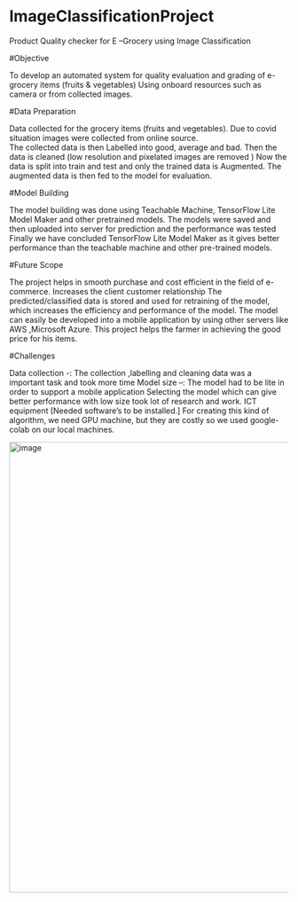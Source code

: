 # ImageClassificationProject
Product Quality checker for E –Grocery using Image Classification

#Objective

To develop an automated system for quality evaluation and grading of e-grocery items (fruits & vegetables) Using onboard resources such as camera or from collected images.

#Data Preparation

Data  collected for the grocery items (fruits and vegetables). Due to covid situation images were collected from online source.  
The collected data is then Labelled into good, average and bad.
Then the data is cleaned (low resolution and pixelated images are removed )
Now the data is split into train and test and only the trained data is Augmented.
The augmented data is then fed to the model for evaluation.

#Model Building

The model building was done using Teachable Machine, TensorFlow Lite Model Maker and other pretrained models.
The models were saved and then uploaded into server for prediction and the performance was tested 
Finally we have concluded TensorFlow Lite Model Maker as it gives better performance than the teachable machine and other pre-trained models.

#Future Scope

The project helps in smooth purchase and cost efficient in the field of e-commerce.
Increases the client customer relationship 
The predicted/classified data is stored and used for retraining of the model, which increases the efficiency and performance of the model.
The model can easily be developed into a mobile application by using other servers like AWS ,Microsoft Azure.
This project helps the farmer in achieving the good price for his items.

#Challenges

Data collection -: The collection ,labelling and cleaning data was a important task and took more time 
Model size –: The model had to be lite in order to support a mobile application
Selecting the model which can give better performance with low size took lot of research and work.
ICT equipment [Needed software’s to be installed.]
For creating this kind of algorithm, we need GPU machine, but they are costly so we used google-colab on our local machines.


<img width="813" alt="image" src="https://github.com/user-attachments/assets/0542d46b-ba2d-4871-a682-38831e9842c8" />

